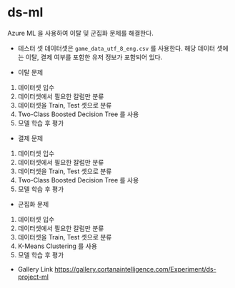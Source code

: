 # ds-ml
Azure ML 을 사용하여 이탈 및 군집화 문제를 해결한다.

* 테스터 셋
데이터셋은 `game_data_utf_8_eng.csv` 를 사용한다. 해당 데이터 셋에는 이탈, 결제 여부를 포함한 유저 정보가 포함되어 있다.

* 이탈 문제
1. 데이터셋 입수
2. 데이터셋에서 필요한 칼럼만 분류
3. 데이터셋을 Train, Test 셋으로 분류
4. Two-Class Boosted Decision Tree 를 사용
5. 모델 학습 후 평가

* 결제 문제
1. 데이터셋 입수
2. 데이터셋에서 필요한 칼럼만 분류
3. 데이터셋을 Train, Test 셋으로 분류
4. Two-Class Boosted Decision Tree 를 사용
5. 모델 학습 후 평가

* 군집화 문제
1. 데이터셋 입수
2. 데이터셋에서 필요한 칼럼만 분류
3. 데이터셋을 Train, Test 셋으로 분류
4. K-Means Clustering 를 사용
5. 모델 학습 후 평가

* Gallery Link
https://gallery.cortanaintelligence.com/Experiment/ds-project-ml
